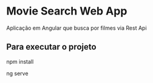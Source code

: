 # Movie Search Web App

Aplicação em Angular que busca por filmes via Rest Api

## Para executar o projeto

npm install

ng serve
